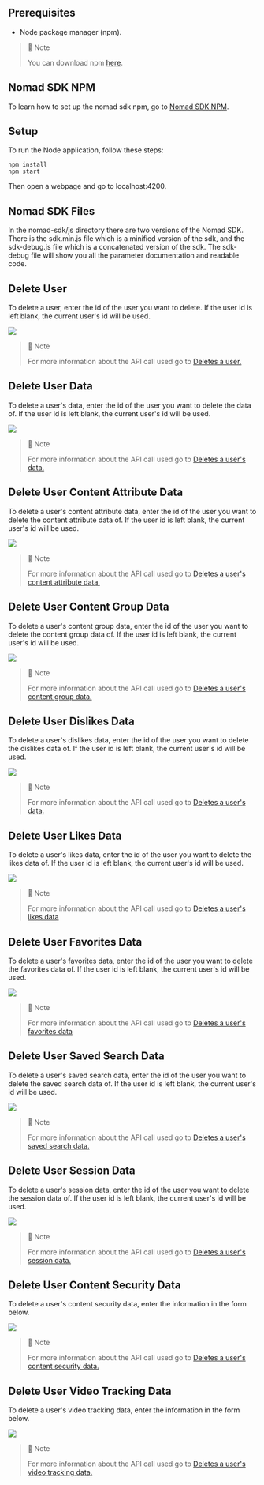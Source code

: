## Prerequisites

- Node package manager (npm).

> 📘 Note
> 
> You can download npm [here](https://nodejs.org/en/download).

## Nomad SDK NPM

To learn how to set up the nomad sdk npm, go to [Nomad SDK NPM](doc:nomad-sdk).

## Setup

To run the Node application, follow these steps:
```
npm install
npm start
```

Then open a webpage and go to localhost:4200.


## Nomad SDK Files

In the nomad-sdk/js directory there are two versions of the Nomad SDK. There is the sdk.min.js file which is a minified version of the sdk, and the sdk-debug.js file which is a concatenated version of the sdk. The sdk-debug file will show you all the parameter documentation and readable code.

## Delete User

To delete a user, enter the id of the user you want to delete. If the user id is left blank, the current user's id will be used.

![](images/delete-user.png)

> 📘 Note
> 
> For more information about the API call used go to [Deletes a user.](ref:deleteuser)

## Delete User Data

To delete a user's data, enter the id of the user you want to delete the data of. If the user id is left blank, the current user's id will be used.

![](images/delete-user-data.png)

> 📘 Note
> 
> For more information about the API call used go to [Deletes a user's data.](ref:deleteuserdata)

## Delete User Content Attribute Data

To delete a user's content attribute data, enter the id of the user you want to delete the content attribute data of. If the user id is left blank, the current user's id will be used.

![](images/delete-user-content-attribute-data.png)

> 📘 Note
> 
> For more information about the API call used go to [Deletes a user's content attribute data.](ref:deleteusercontentattributedata)

## Delete User Content Group Data

To delete a user's content group data, enter the id of the user you want to delete the content group data of. If the user id is left blank, the current user's id will be used.

![](images/delete-user-content-group-data.png)

> 📘 Note
> 
> For more information about the API call used go to [Deletes a user's content group data.](ref:deleteusercontentgroupdata)

## Delete User Dislikes Data

To delete a user's dislikes data, enter the id of the user you want to delete the dislikes data of. If the user id is left blank, the current user's id will be used.

![](images/delete-user-dislikes-data.png)

> 📘 Note
> 
> For more information about the API call used go to [Deletes a user's data.](ref:deleteuserdata)

## Delete User Likes Data

To delete a user's likes data, enter the id of the user you want to delete the likes data of. If the user id is left blank, the current user's id will be used.

![](images/delete-user-likes-data.png)

> 📘 Note
> 
> For more information about the API call used go to [Deletes a user's likes data](ref:delete_admin-user-like-userid)

## Delete User Favorites Data

To delete a user's favorites data, enter the id of the user you want to delete the favorites data of. If the user id is left blank, the current user's id will be used.

![](images/delete-user-favorites-data.png)

> 📘 Note
> 
> For more information about the API call used go to [Deletes a user's favorites data](ref:delete_admin-user-favorite-userid)

## Delete User Saved Search Data

To delete a user's saved search data, enter the id of the user you want to delete the saved search data of. If the user id is left blank, the current user's id will be used.

![](images/delete-user-saved-search-data.png)

> 📘 Note
> 
> For more information about the API call used go to [Deletes a user's saved search data.](ref:deleteusersavedsearchdata)

## Delete User Session Data

To delete a user's session data, enter the id of the user you want to delete the session data of. If the user id is left blank, the current user's id will be used.

![](images/delete-user-session-data.png)

> 📘 Note
> 
> For more information about the API call used go to [Deletes a user's session data.](ref:deleteusersessiondata)

## Delete User Content Security Data

To delete a user's content security data, enter the information in the form below.

![](images/delete-user-content-security-data.png)

> 📘 Note
> 
> For more information about the API call used go to [Deletes a user's content security data.](ref:deleteusercontentsecuritydata)

## Delete User Video Tracking Data

To delete a user's video tracking data, enter the information in the form below.

![](images/delete-user-video-tracking-data.png)

> 📘 Note
> 
> For more information about the API call used go to [Deletes a user's video tracking data.](ref:deleteuservideotrackingdata)